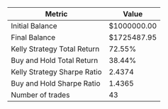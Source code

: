 | Metric | Value |
| --- | --- |
| Initial Balance | $1000000.00 |
| Final Balance | $1725487.95 |
| Kelly Strategy Total Return | 72.55% |
| Buy and Hold Total Return | 38.44% |
| Kelly Strategy Sharpe Ratio | 2.4374 |
| Buy and Hold Sharpe Ratio | 1.4365 |
| Number of trades | 43 |
